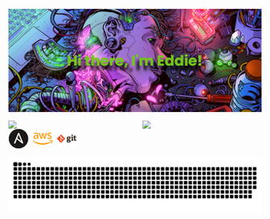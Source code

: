 ![](https://github.com/krombopulos-eddie/krombopulos-eddie/blob/main/banner.png)


<img align="left" width="47%" src="https://github-readme-stats.vercel.app/api?username=krombopulos-eddie&show_icons=true&theme=codeSTACKr" />

<img align="right" width="47%" src="https://github-readme-stats.vercel.app/api/top-langs/?username=krombopulos-eddie&theme=codeSTACKr" />


<div>
  <img src="https://github.com/devicons/devicon/blob/master/icons/ansible/ansible-plain.svg" title="Ansible" alt="Ansible" width="40" height="40"/>&nbsp;
  <img src="https://github.com/devicons/devicon/blob/master/icons/amazonwebservices/amazonwebservices-plain-wordmark.svg" title="AWS" alt="AWS" width="40" height="40"/>&nbsp;
  <img src="https://github.com/devicons/devicon/blob/master/icons/git/git-original-wordmark.svg" title="Git" **alt="Git" width="40" height="40"/>
</div>


![](https://github.com/krombopulos-eddie/krombopulos-eddie/blob/output/github-contribution-grid-snake-dark.svg)

